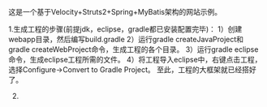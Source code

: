 ﻿这是一个基于Velocity+Struts2+Spring+MyBatis架构的网站示例。

1.生成工程的步骤(前提jdk，eclipse，gradle都已安装配置完毕)：
1）创建webapp目录，然后编写build.gradle
2）运行gradle createJavaProject和gradle createWebProject命令，生成工程的各个目录。
3）运行gradle eclipse命令，生成eclipse工程所需的文件。
4）将工程导入eclipse中，右键点击工程，选择Configure->Convert to Gradle Project。
至此，工程的大框架就已经搭好了。

2.